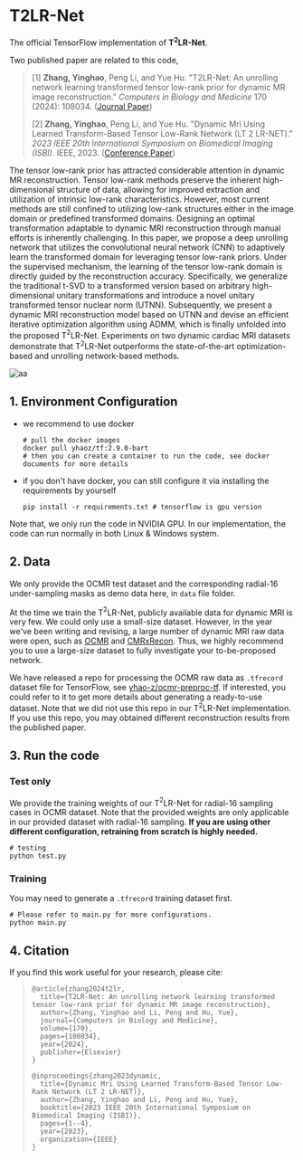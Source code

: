 # T2LR-Net
The official TensorFlow implementation of **T$^2$LR-Net**.

Two published paper are related to this code,

> [1] **Zhang, Yinghao**, Peng Li, and Yue Hu. "T2LR-Net: An unrolling network learning transformed tensor low-rank prior for dynamic MR image reconstruction." *Computers in Biology and Medicine* 170 (2024): 108034. ([Journal Paper](https://www.sciencedirect.com/science/article/pii/S0010482524001185))
>
> [2] **Zhang, Yinghao**, Peng Li, and Yue Hu. "Dynamic Mri Using Learned Transform-Based Tensor Low-Rank Network (LT 2 LR-NET)." *2023 IEEE 20th International Symposium on Biomedical Imaging (ISBI)*. IEEE, 2023. ([Conference Paper](https://ieeexplore.ieee.org/abstract/document/10230437/))

The tensor low-rank prior has attracted considerable attention in dynamic MR reconstruction. Tensor low-rank methods preserve the inherent high-dimensional structure of data, allowing for improved extraction and utilization of intrinsic low-rank characteristics. However, most current methods are still confined to utilizing low-rank structures either in the image domain or predefined transformed domains. Designing an optimal transformation adaptable to dynamic MRI reconstruction through manual efforts is inherently challenging. In this paper, we propose a deep unrolling network that utilizes the convolutional neural network (CNN) to adaptively learn the transformed domain for leveraging tensor low-rank priors. Under the supervised mechanism, the learning of the tensor low-rank domain is directly guided by the reconstruction accuracy. Specifically, we generalize the traditional t-SVD to a transformed version based on arbitrary high-dimensional unitary transformations and introduce a novel unitary transformed tensor nuclear norm (UTNN). Subsequently, we present a dynamic MRI reconstruction model based on UTNN and devise an efficient iterative optimization algorithm using ADMM, which is finally unfolded into the proposed T$^2$LR-Net. Experiments on two dynamic cardiac MRI datasets demonstrate that T$^2$LR-Net outperforms the state-of-the-art optimization-based and unrolling network-based methods.

![aa](https://yhao-img-bed.obs.cn-north-4.myhuaweicloud.com/202404142029788.png)

## 1. Environment Configuration

- we recommend to use docker

  ```shell
  # pull the docker images
  docker pull yhaoz/tf:2.9.0-bart
  # then you can create a container to run the code, see docker documents for more details
  ```

- if you don't have docker, you can still configure it via installing the requirements by yourself

  ```shell
  pip install -r requirements.txt # tensorflow is gpu version
  ```

Note that, we only run the code in NVIDIA GPU. In our implementation, the code can run normally in both Linux & Windows system.

## 2. Data

We only provide the OCMR test dataset and the corresponding radial-16 under-sampling masks as demo data here, in `data` file folder. 

At the time we train the T$^2$LR-Net, publicly available data for dynamic MRI is very few. We could only use a small-size dataset. However, in the year we've been writing and revising, a large number of dynamic MRI raw data were open, such as [OCMR](https://www.ocmr.info/) and [CMRxRecon](https://cmrxrecon.github.io/Home.html). Thus, we highly recommend you to use a large-size dataset to fully investigate your to-be-proposed network.

We have released a repo for processing the OCMR raw data as `.tfrecord` dataset file for TensorFlow, see [yhao-z/ocmr-preproc-tf](https://github.com/yhao-z/ocmr-preproc-tf). If interested, you could refer to it to get more details about generating a ready-to-use dataset. Note that we did not use this repo in our T$^2$LR-Net implementation. If you use this repo, you may obtained different reconstruction results from the published paper.

## 3. Run the code

### Test only

We provide the training weights of our T$^2$LR-Net for radial-16 sampling cases in OCMR dataset. Note that the provided weights are only applicable in our provided dataset with radial-16 sampling. **If you are using other different configuration, retraining from scratch is highly needed.**

```shell
# testing
python test.py
```

### Training

You may need to generate a `.tfrecord` training dataset first.

```shell
# Please refer to main.py for more configurations.
python main.py
```

## 4. Citation

If you find this work useful for your research, please cite:

> ```
> @article{zhang2024t2lr,
>   title={T2LR-Net: An unrolling network learning transformed tensor low-rank prior for dynamic MR image reconstruction},
>   author={Zhang, Yinghao and Li, Peng and Hu, Yue},
>   journal={Computers in Biology and Medicine},
>   volume={170},
>   pages={108034},
>   year={2024},
>   publisher={Elsevier}
> }
> 
> @inproceedings{zhang2023dynamic,
>   title={Dynamic Mri Using Learned Transform-Based Tensor Low-Rank Network (LT 2 LR-NET)},
>   author={Zhang, Yinghao and Li, Peng and Hu, Yue},
>   booktitle={2023 IEEE 20th International Symposium on Biomedical Imaging (ISBI)},
>   pages={1--4},
>   year={2023},
>   organization={IEEE}
> }
> ```



























